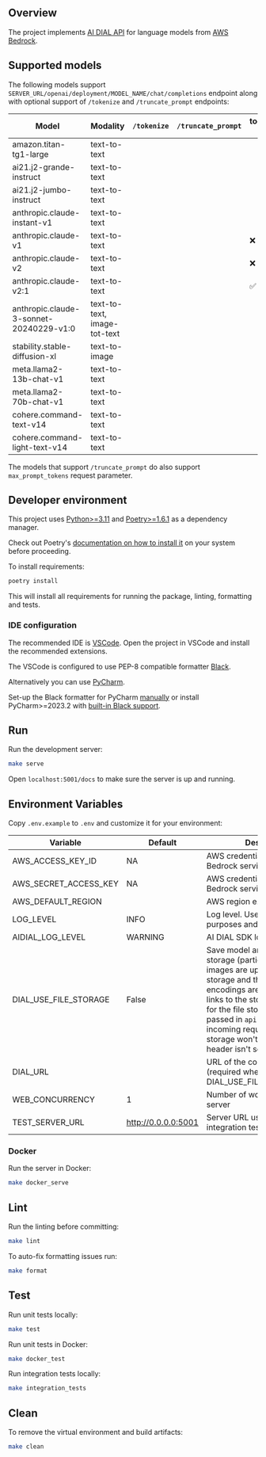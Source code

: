 ## Overview

The project implements [AI DIAL API](https://epam-rail.com/dial_api) for language models from [AWS Bedrock](https://aws.amazon.com/bedrock/).

## Supported models

The following models support `SERVER_URL/openai/deployment/MODEL_NAME/chat/completions` endpoint along with optional support of `/tokenize` and `/truncate_prompt` endpoints:

|Model|Modality|`/tokenize`|`/truncate_prompt`| tools/functions support|
|---|---|---|---|---|
|amazon.titan-tg1-large|text-to-text||||
|ai21.j2-grande-instruct|text-to-text||||
|ai21.j2-jumbo-instruct|text-to-text||||
|anthropic.claude-instant-v1|text-to-text||||
|anthropic.claude-v1|text-to-text|||❌|
|anthropic.claude-v2|text-to-text|||❌|
|anthropic.claude-v2:1|text-to-text|||✅|
|anthropic.claude-3-sonnet-20240229-v1:0|text-to-text, image-tot-text||||
|stability.stable-diffusion-xl|text-to-image||||
|meta.llama2-13b-chat-v1|text-to-text||||
|meta.llama2-70b-chat-v1|text-to-text||||
|cohere.command-text-v14|text-to-text||||
|cohere.command-light-text-v14|text-to-text||||

The models that support `/truncate_prompt` do also support `max_prompt_tokens` request parameter.

## Developer environment

This project uses [Python>=3.11](https://www.python.org/downloads/) and [Poetry>=1.6.1](https://python-poetry.org/) as a dependency manager.

Check out Poetry's [documentation on how to install it](https://python-poetry.org/docs/#installation) on your system before proceeding.

To install requirements:

```sh
poetry install
```

This will install all requirements for running the package, linting, formatting and tests.

### IDE configuration

The recommended IDE is [VSCode](https://code.visualstudio.com/).
Open the project in VSCode and install the recommended extensions.

The VSCode is configured to use PEP-8 compatible formatter [Black](https://black.readthedocs.io/en/stable/index.html).

Alternatively you can use [PyCharm](https://www.jetbrains.com/pycharm/).

Set-up the Black formatter for PyCharm [manually](https://black.readthedocs.io/en/stable/integrations/editors.html#pycharm-intellij-idea) or
install PyCharm>=2023.2 with [built-in Black support](https://blog.jetbrains.com/pycharm/2023/07/2023-2/#black).

## Run

Run the development server:

```sh
make serve
```

Open `localhost:5001/docs` to make sure the server is up and running.

## Environment Variables

Copy `.env.example` to `.env` and customize it for your environment:

|Variable|Default|Description|
|---|---|---|
|AWS_ACCESS_KEY_ID|NA|AWS credentials with access to Bedrock service|
|AWS_SECRET_ACCESS_KEY|NA|AWS credentials with access to Bedrock service|
|AWS_DEFAULT_REGION||AWS region e.g. "us-east-1"|
|LOG_LEVEL|INFO|Log level. Use DEBUG for dev purposes and INFO in prod|
|AIDIAL_LOG_LEVEL|WARNING|AI DIAL SDK log level|
|DIAL_USE_FILE_STORAGE|False|Save model artifacts to DIAL File storage (particularly, Stability images are uploaded to the files storage and their base64 encodings are replaced with links to the storage). The creds for the file storage must be passed in `api-key` header of the incoming request. The file storage won't be used if the header isn't set.|
|DIAL_URL||URL of the core DIAL server (required when DIAL_USE_FILE_STORAGE=True)|
|WEB_CONCURRENCY|1|Number of workers for the server|
|TEST_SERVER_URL|http://0.0.0.0:5001|Server URL used in the integration tests|

### Docker

Run the server in Docker:

```sh
make docker_serve
```

## Lint

Run the linting before committing:

```sh
make lint
```

To auto-fix formatting issues run:

```sh
make format
```

## Test

Run unit tests locally:

```sh
make test
```

Run unit tests in Docker:

```sh
make docker_test
```

Run integration tests locally:

```sh
make integration_tests
```

## Clean

To remove the virtual environment and build artifacts:

```sh
make clean
```
